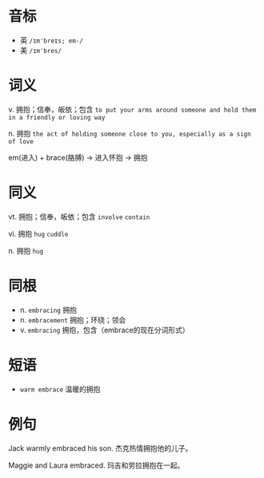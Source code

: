 # 音标

- 英 `/ɪm'breɪs; em-/`
- 美 `/ɪm'bres/`

# 词义

v. 拥抱；信奉，皈依；包含
`to put your arms around someone and hold them in a friendly or loving way`

n. 拥抱
`the act of holding someone close to you, especially as a sign of love`



em(进入) + brace(胳膊) → 进入怀抱 → 拥抱

# 同义

vt. 拥抱；信奉，皈依；包含
`involve` `contain`

vi. 拥抱
`hug` `cuddle`

n. 拥抱
`hug`

# 同根

- n. `embracing` 拥抱
- n. `embracement` 拥抱；环绕；领会
- v. `embracing` 拥抱，包含（embrace的现在分词形式）

# 短语

- `warm embrace` 温暖的拥抱

# 例句

Jack warmly embraced his son.
杰克热情拥抱他的儿子。

Maggie and Laura embraced.
玛吉和劳拉拥抱在一起。


